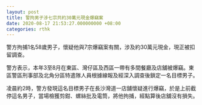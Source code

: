 ```yaml
---
layout: post
title: 警拘男子涉七宗共約30萬元現金爆竊案
date: 2020-08-17 21:53:27.000000000 +08:00
categories: rthk
---
```


警方拘捕1名58歲男子，懷疑他與7宗爆竊案有關，涉及約30萬元現金，現正被扣留調查。

警方表示，本年3至8月在東區、灣仔區及西區一帶有多間餐廳及店舖被爆竊。東區警區刑事部及北角分區特遣隊人員根據線報及經深入調查後鎖定一名目標男子。

凌晨約2時，警方發現這名目標男子在長沙灣道一店舖懷疑進行爆竊，於是上前截停這名男子，當場檢獲剪鉗、螺絲批及電筒，將他拘捕，經點算後店舖沒有損失。
